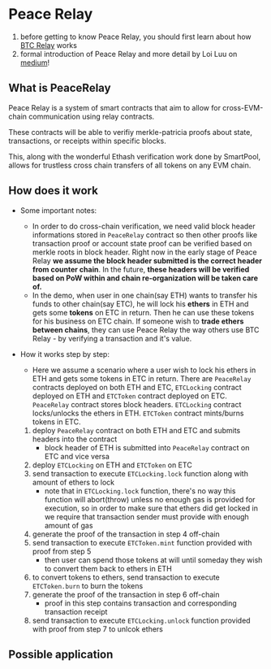 # Peace Relay
1. before getting to know Peace Relay, you should first learn about how [BTC Relay](https://github.com/ethereum/btcrelay) works
2. formal introduction of Peace Relay and more detail by Loi Luu on [medium](https://medium.com/@loiluu/peacerelay-connecting-the-many-ethereum-blockchains-22605c300ad3)!
## What is PeaceRelay
Peace Relay is a system of smart contracts that aim to allow for cross-EVM-chain communication using relay contracts. 

These contracts will be able to verifiy merkle-patricia proofs about state, transactions, or receipts within specific blocks. 

This, along with the wonderful Ethash verification work done by SmartPool, allows for trustless cross chain transfers of all tokens on any EVM chain. 

## How does it work
* Some important notes: 
    * In order to do cross-chain verification, we need valid block header informations stored in `PeaceRelay` contract so then other proofs like transaction proof or account state proof can be verified based on merkle roots in block header. Right now in the early stage of Peace Relay **we assume the block header submitted is the correct header from counter chain**. In the future, **these headers will be verified based on PoW within and chain re-organization will be taken care of.**
    * In the demo, when user in one chain(say ETH) wants to transfer his funds to other chain(say ETC), he will lock his **ethers** in ETH and gets some **tokens** on ETC in return. Then he can use these tokens for his business on ETC chain. If someone wish to **trade ethers between chains**, they can use Peace Relay the way others use BTC Relay - by verifying a transaction and it's value.

* How it works step by step:
    * Here we assume a scenario where a user wish to lock his ethers in ETH and gets some tokens in ETC in return. There are `PeaceRelay` contracts deployed on both ETH and ETC, `ETCLocking` contract deployed on ETH and `ETCToken` contract deployed on ETC. `PeaceRelay` contract stores block headers. `ETCLocking` contract locks/unlocks the ethers in ETH. `ETCToken` contract mints/burns tokens in ETC.
    1. deploy `PeaceRelay` contract on both ETH and ETC and submits headers into the contract
        * block header of ETH is submitted into `PeaceRelay` contract on ETC and vice versa
    2. deploy `ETCLocking` on ETH and `ETCToken` on ETC
    3. send transaction to execute `ETCLocking.lock` function along with amount of ethers to lock
        * note that in `ETCLocking.lock` function, there's no way this function will abort(throw) unless no enough gas is provided for execution, so in order to make sure that ethers did get locked in we require that transaction sender must provide with enough amount of gas
    4. generate the proof of the transaction in step 4 off-chain
    5. send transaction to execute `ETCToken.mint` function provided with proof from step 5
        * then user can spend those tokens at will until someday they wish to convert them back to ethers in ETH
    6. to convert tokens to ethers, send transaction to execute `ETCToken.burn` to burn the tokens
    7. generate the proof of the transaction in step 6 off-chain
        * proof in this step contains transaction and corresponding transaction receipt
    8. send transaction to execute `ETCLocking.unlock` function provided with proof from step 7 to unlcok ethers
## Possible application
